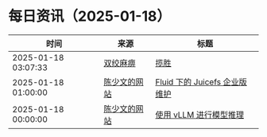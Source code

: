 ﻿# 每日资讯（2025-01-18）

|时间|来源|标题|
|---|---|---|
|2025-01-18 03:07:33|[双绞麻痹](https://numb.tech/atom.xml)|[揽胜](https://numb.tech/2025/01/18/RangeRover/)|
|2025-01-18 01:00:00|[陈少文的网站](https://www.chenshaowen.com/atom.xml)|[Fluid 下的 Juicefs 企业版维护](https://www.chenshaowen.com/blog/fluid-juicefs-enterprise-maintenance.html)|
|2025-01-18 00:00:00|[陈少文的网站](https://www.chenshaowen.com/atom.xml)|[使用 vLLM 进行模型推理](https://www.chenshaowen.com/blog/use-vllm-for-inference.html)|
